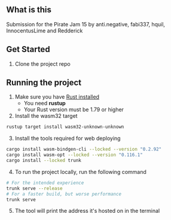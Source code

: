 ## What is this

Submission for the Pirate Jam 15 by anti.negative, fabi337, hquil, InnocentusLime and Redderick

## Get Started

1. Clone the project repo

## Running the project

1. Make sure you have [Rust installed](https://www.rust-lang.org/learn/get-started)
    * You need **rustup**
    * Your Rust version must be 1.79 or higher
2. Install the wasm32 target
```sh
rustup target install wasm32-unknown-unknown
```
3. Install the tools required for web deploying
```sh
cargo install wasm-bindgen-cli --locked --version "0.2.92"
cargo install wasm-opt --locked --version "0.116.1"
cargo install --locked trunk
```
4. To run the project locally, run the following command
```sh
# For the intended experience
trunk serve --release
# For a faster build, but worse performance
trunk serve
```
5. The tool will print the address it's hosted on in the terminal